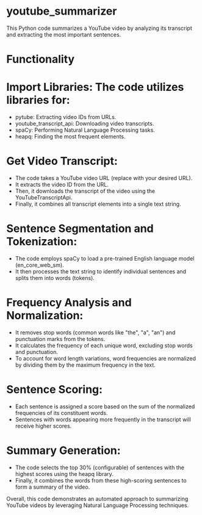 # youtube_summarizer

This Python code summarizes a YouTube video by analyzing its transcript and extracting the most important sentences.

# Functionality

# Import Libraries: The code utilizes libraries for:

- pytube: Extracting video IDs from URLs.
- youtube_transcript_api: Downloading video transcripts.
- spaCy: Performing Natural Language Processing tasks.
- heapq: Finding the most frequent elements.

# Get Video Transcript:

- The code takes a YouTube video URL (replace with your desired URL).
- It extracts the video ID from the URL.
- Then, it downloads the transcript of the video using the YouTubeTranscriptApi.
- Finally, it combines all transcript elements into a single text string.

# Sentence Segmentation and Tokenization:

- The code employs spaCy to load a pre-trained English language model (en_core_web_sm).
- It then processes the text string to identify individual sentences and splits them into words (tokens).

# Frequency Analysis and Normalization:

- It removes stop words (common words like "the", "a", "an") and punctuation marks from the tokens.
- It calculates the frequency of each unique word, excluding stop words and punctuation.
- To account for word length variations, word frequencies are normalized by dividing them by the maximum frequency in the text.

# Sentence Scoring:

- Each sentence is assigned a score based on the sum of the normalized frequencies of its constituent words.
- Sentences with words appearing more frequently in the transcript will receive higher scores.

# Summary Generation:

- The code selects the top 30% (configurable) of sentences with the highest scores using the heapq library.
- Finally, it combines the words from these high-scoring sentences to form a summary of the video.

Overall, this code demonstrates an automated approach to summarizing YouTube videos by leveraging Natural Language Processing techniques.
